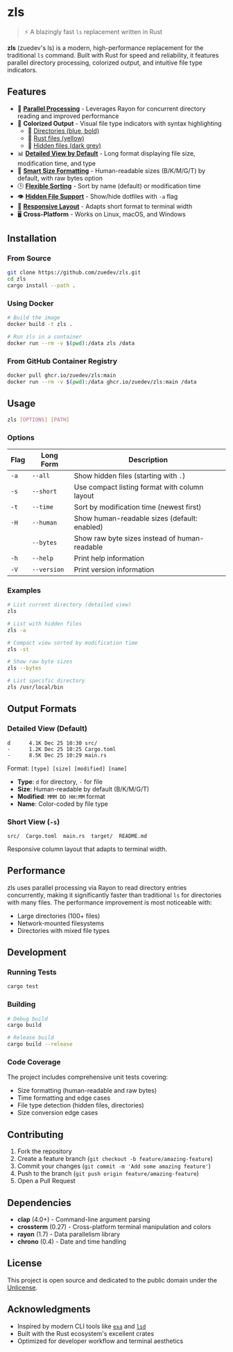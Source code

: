 # zls

> ⚡ A blazingly fast `ls` replacement written in Rust

**zls** (zuedev's ls) is a modern, high-performance replacement for the traditional `ls` command. Built with Rust for speed and reliability, it features parallel directory processing, colorized output, and intuitive file type indicators.

## Features

- 🚀 **[Parallel Processing](src/main.rs#L112-L118)** - Leverages Rayon for concurrent directory reading and improved performance
- 🎨 **Colorized Output** - Visual file type indicators with syntax highlighting
  - 📁 [Directories (blue, bold)](src/main.rs#L148-L149)
  - 🦀 [Rust files (yellow)](src/main.rs#L150-L151)
  - 👻 [Hidden files (dark grey)](src/main.rs#L152-L153)
- 📊 **[Detailed View by Default](src/main.rs#L142-L159)** - Long format displaying file size, modification time, and type
- 📏 **[Smart Size Formatting](src/main.rs#L78-L97)** - Human-readable sizes (B/K/M/G/T) by default, with raw bytes option
- 🕒 **[Flexible Sorting](src/main.rs#L126-L134)** - Sort by name (default) or modification time
- 👁️ **[Hidden File Support](src/main.rs#L122-L124)** - Show/hide dotfiles with `-a` flag
- 📱 **[Responsive Layout](src/main.rs#L178-L184)** - Adapts short format to terminal width
- 🖥️ **Cross-Platform** - Works on Linux, macOS, and Windows

## Installation

### From Source

```bash
git clone https://github.com/zuedev/zls.git
cd zls
cargo install --path .
```

### Using Docker

```bash
# Build the image
docker build -t zls .

# Run zls in a container
docker run --rm -v $(pwd):/data zls /data
```

### From GitHub Container Registry

```bash
docker pull ghcr.io/zuedev/zls:main
docker run --rm -v $(pwd):/data ghcr.io/zuedev/zls:main /data
```

## Usage

```bash
zls [OPTIONS] [PATH]
```

### Options

| Flag | Long Form   | Description                                   |
| ---- | ----------- | --------------------------------------------- |
| `-a` | `--all`     | Show hidden files (starting with `.`)         |
| `-s` | `--short`   | Use compact listing format with column layout |
| `-t` | `--time`    | Sort by modification time (newest first)      |
| `-H` | `--human`   | Show human-readable sizes (default: enabled)  |
|      | `--bytes`   | Show raw byte sizes instead of human-readable |
| `-h` | `--help`    | Print help information                        |
| `-V` | `--version` | Print version information                     |

### Examples

```bash
# List current directory (detailed view)
zls

# List with hidden files
zls -a

# Compact view sorted by modification time
zls -st

# Show raw byte sizes
zls --bytes

# List specific directory
zls /usr/local/bin
```

## Output Formats

### Detailed View (Default)

```
d      4.1K Dec 25 10:30 src/
-      1.2K Dec 25 10:25 Cargo.toml
-      8.5K Dec 25 10:29 main.rs
```

Format: `[type] [size] [modified] [name]`

- **Type**: `d` for directory, `-` for file
- **Size**: Human-readable by default (B/K/M/G/T)
- **Modified**: `MMM DD HH:MM` format
- **Name**: Color-coded by file type

### Short View (`-s`)

```
src/  Cargo.toml  main.rs  target/  README.md
```

Responsive column layout that adapts to terminal width.

## Performance

zls uses parallel processing via Rayon to read directory entries concurrently, making it significantly faster than traditional `ls` for directories with many files. The performance improvement is most noticeable with:

- Large directories (100+ files)
- Network-mounted filesystems
- Directories with mixed file types

## Development

### Running Tests

```bash
cargo test
```

### Building

```bash
# Debug build
cargo build

# Release build
cargo build --release
```

### Code Coverage

The project includes comprehensive unit tests covering:

- Size formatting (human-readable and raw bytes)
- Time formatting and edge cases
- File type detection (hidden files, directories)
- Size conversion edge cases

## Contributing

1. Fork the repository
2. Create a feature branch (`git checkout -b feature/amazing-feature`)
3. Commit your changes (`git commit -m 'Add some amazing feature'`)
4. Push to the branch (`git push origin feature/amazing-feature`)
5. Open a Pull Request

## Dependencies

- **clap** (4.0+) - Command-line argument parsing
- **crossterm** (0.27) - Cross-platform terminal manipulation and colors
- **rayon** (1.7) - Data parallelism library
- **chrono** (0.4) - Date and time handling

## License

This project is open source and dedicated to the public domain under the [Unlicense](LICENSE).

## Acknowledgments

- Inspired by modern CLI tools like [`exa`](https://github.com/ogham/exa) and [`lsd`](https://github.com/lsd-rs/lsd)
- Built with the Rust ecosystem's excellent crates
- Optimized for developer workflow and terminal aesthetics
